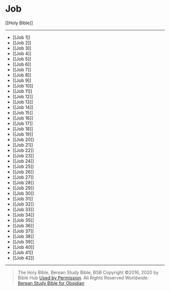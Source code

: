 # Job

[[Holy Bible]]

---

- [[Job 1]]
- [[Job 2]]
- [[Job 3]]
- [[Job 4]]
- [[Job 5]]
- [[Job 6]]
- [[Job 7]]
- [[Job 8]]
- [[Job 9]]
- [[Job 10]]
- [[Job 11]]
- [[Job 12]]
- [[Job 13]]
- [[Job 14]]
- [[Job 15]]
- [[Job 16]]
- [[Job 17]]
- [[Job 18]]
- [[Job 19]]
- [[Job 20]]
- [[Job 21]]
- [[Job 22]]
- [[Job 23]]
- [[Job 24]]
- [[Job 25]]
- [[Job 26]]
- [[Job 27]]
- [[Job 28]]
- [[Job 29]]
- [[Job 30]]
- [[Job 31]]
- [[Job 32]]
- [[Job 33]]
- [[Job 34]]
- [[Job 35]]
- [[Job 36]]
- [[Job 37]]
- [[Job 38]]
- [[Job 39]]
- [[Job 40]]
- [[Job 41]]
- [[Job 42]]

---

> The Holy Bible, Berean Study Bible, BSB
> Copyright &copy;2016, 2020 by Bible Hub
> [Used by Permission](https://berean.bible/terms.htm). All Rights Reserved Worldwide.
> [Berean Study Bible for Obsidian](https://github.com/gapmiss/berean-study-bible-for-obsidian)</small>

